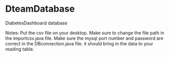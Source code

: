 # DteamDatabase
DiabetesDashboard database

Notes: Put the csv file on your desktop. Make sure to change the file path in the importcsv.java file. 
Make sure the mysql port number and password are correct in the DBconnection.java file. it should bring in the data to your reading table.
